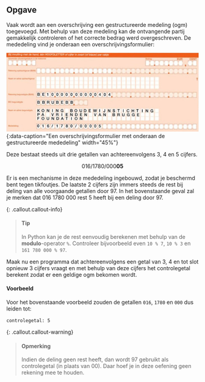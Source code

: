 ## Opgave
Vaak wordt aan een overschrijving een gestructureerde medeling (ogm) toegevoegd. Met behulp van deze medeling kan de ontvangende partij gemakkelijk controleren of het correcte bedrag werd overgeschreven. De mededeling vind je onderaan een overschrijvingsformulier:

![ogm](media/ogm.jpg "variabele"){:data-caption="Een overschrijvingsformulier met onderaan de gestructureerde mededeling" width="45%"}

Deze bestaat steeds uit drie getallen van achtereenvolgens 3, 4 en 5 cijfers.

$$
016/1780/000\mathbf{05}
$$

Er is een mechanisme in deze mededeling ingebouwd, zodat je beschermd bent tegen tikfoutjes. De laatste 2 cijfers zijn immers steeds de rest bij deling van alle voorgaande getallen door 97. In het bovenstaande geval zal je merken dat 016 1780 000 rest 5 heeft bij een deling door 97.

{: .callout.callout-info}
> #### Tip
> In Python kan je de rest eenvoudig berekenen met behulp van de **modulo**-operator `%`. Controleer bijvoorbeeld even `10 % 7`, `10 % 3` en `161 780 000 % 97`.

Maak nu een programma dat achtereenvolgens een getal van 3, 4 en tot slot opnieuw 3 cijfers vraagt en met behulp van deze cijfers het controlegetal berekent zodat er een geldige ogm bekomen wordt.

#### Voorbeeld
Voor het bovenstaande voorbeeld zouden de getallen `016`, `1780` en `000` dus leiden tot:
```
controlegetal: 5
```

{: .callout.callout-warning}
> #### Opmerking
> Indien de deling geen rest heeft, dan wordt 97 gebruikt als controlegetal (in plaats van 00). Daar hoef je in deze oefening geen rekening mee te houden.

